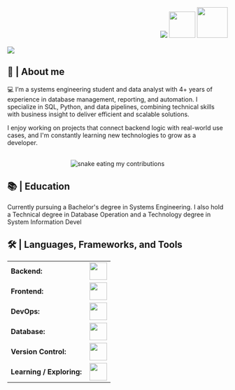 <div align="right">
  <a style="text-decoration: none" target="_blank" href="https://github.com/ksantiagos">
    <img src="https://visitor-badge.laobi.icu/badge?page_id=ksantiagos.ksantiagos&left_color=gray&right_color=blue&left_text=Visitors">
  </a>
  <a style="text-decoration: none" target="_blank" href="https://twitter.com/tu_usuario_twitter">
    <img width="60" src="https://img.shields.io/twitter/follow/tu_usuario_twitter?label=Follow&style=social">
  </a>
  <a style="text-decoration: none" target="_blank" href="https://www.linkedin.com/in/tu-linkedin">
    <img width="70" src="https://img.shields.io/badge/-Connect-blue?style=flat&logo=Linkedin&logoColor=white">
  </a>
</div>

<br>

<img src="https://readme-typing-svg.herokuapp.com/?font=Roboto&weight=900&size=40=true&vCenter=true&width=500&height=70&duration=4000&color=B3B3B3&lines=Hi+There!+👋;+I'm+Kevin+Santiago+Sarmiento!;" />

<h2>📖 | About me</h2> 
💻 I’m a systems engineering student and data analyst with 4+ years of experience in database management, reporting, and automation. I specialize in SQL, Python, and data pipelines, combining technical skills with business insight to deliver efficient and scalable solutions.

I enjoy working on projects that connect backend logic with real-world use cases, and I'm constantly learning new technologies to grow as a developer.

<div align="center">
  <br>
  <img alt="snake eating my contributions" src="https://raw.githubusercontent.com/ksantiagos/ksantiagos/output/github-contribution-grid-snake.svg" />
  <br/>
</div>

<h2>📚 | Education</h2>
<p>Currently pursuing a Bachelor's degree in Systems Engineering. I also hold a Technical degree in Database Operation and a Technology degree in System Information Devel

<h2>🛠️ | Languages, Frameworks, and Tools </h2>
<table>
    <tr>
        <td style="font-weight: bold; padding-right: 10px;">Backend:</td>
        <td>
            <img height="40" src="https://skillicons.dev/icons?i=python,java,dotnet,go"/>
        </td>
    </tr>
    <tr>
        <td style="font-weight: bold; padding-right: 10px;">Frontend:</td>
        <td>
            <img height="40" src="https://skillicons.dev/icons?i=html,js,ts,vue,nodejs,angular"/>
        </td>
    </tr>
    <tr>
        <td style="font-weight: bold; padding-right: 10px;">DevOps:</td>
        <td>
            <img height="40" src="https://skillicons.dev/icons?i=docker,jenkins"/>
        </td>
    </tr>
    <tr>
        <td style="font-weight: bold; padding-right: 10px;">Database:</td>
        <td>
            <img height="40" src="https://skillicons.dev/icons?i=mysql,postgres,oracle"/>
        </td>
    </tr>
    <tr>
        <td style="font-weight: bold; padding-right: 10px;">Version Control:</td>
        <td>
            <img height="40" src="https://skillicons.dev/icons?i=github,gitlab"/>
        </td>
    </tr>
    <tr>
        <td style="font-weight: bold; padding-right: 10px;">Learning / Exploring:</td>
        <td>
            <img height="40" src="https://skillicons.dev/icons?i=aws,gcp,angular,androidstudio"/>
        </td>
    </tr>
</table>

